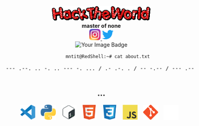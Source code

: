   <div align="center">
  <img height="40" src="/icons/hacktheworld.gif"/>
  <br><b>master of none</b><br>

  <a href="https://www.instagram.com/mntit_">
    <img alt="Instagram" width="30px" src="/icons/instagram.png" />
  </a>
  <a href="https://twitter.com/mntit_">
    <img alt="Twitter" width="30px" src="/icons/twitter.svg" />
  </a>
</div>

<!--  -->
<div align="center">
 <img src="https://tryhackme-badges.s3.amazonaws.com/mntit.png" alt="Your Image Badge" />
</div>

<div align="center">
  <pre>
    <code>mntit@RedShell:~# cat about.txt</code>
    <br>--- .--. .. -. .. --- -. ... / .- .-. . / -- -.-- / --- .-- -.
  </pre>
</div>

<h2 align="center">...</h2>
<p align="center">
  <img src="/icons/vs-code.svg" alt="VS Code" width="40px" style="padding-right:10px;" />
  <img src="/icons/python.png" alt="Python" width="40px" style="padding-right:10px;" />
  <img src="/icons/shell.png" alt="Bash" width="40px" style="padding-right:10px;" />
  <img src="/icons/html5.svg" alt="HTML5" width="40px" style="padding-right:10px;" />
  <img src="/icons/css3.svg" alt="CSS3" width="40px" style="padding-right:10px;" />
  <img src="/icons/js.svg" alt="JavaScript" width="40px" style="padding-right:10px;" />
  <img src="/icons/git.svg" alt="Git" width="40px" style="padding-right:10px;" />
  <img src="/icons/github.png" alt="GitHub" width="40px" style="padding-right:10px;" />
</p>




